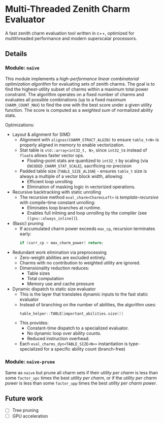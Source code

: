 # Multi-Threaded Zenith Charm Evaluator
A fast zenith charm evaluation tool written in c++, optimized for multithreaded performance and modern superscalar processors.

## Details 

### Module: `naive`

This module implements a *high-performance linear combinatorial optimization algorithm* for evaluating sets of zenith charms. The goal is to find the 
highest-utility subset of charms within a maximum total power constraint. The algorithm operates on a fixed number of charms and evaluates all 
possible combinations (up to a fixed maximum `CHARM_COUNT_MAX`) to find the one with the best score under a given utility function.
The score is computed as a *weighted sum* of normalized ability stats.

Optimizations:
- Layout & alignment for SIMD
  - Alignment with `alignas(CHARM_STRUCT_ALGIN)` to ensure `table_t<N>` is properly aligned in memory to enable vectorization.
  - Stat table is `std::array<int32_t, N>`, since `int32_t`s instead of `float`s allows faster vector ops.
    - Floating-point stats are quantized to `int32_t` by scaling (via `ENCODED_CHARM_STAT_SCALE`), sacrificing *no* precision
  - Padded table size (`TABLE_SIZE_ALIGN`) - ensures `table_t` size is always a multiple of a vector block width, allowing:
    - Efficient loop unrolling
    - Elimination of masking logic in vectorized operations.
- Recursive backtracking with static unrolling
  - The recursive method `eval_charm<CharmsLeft>` is *template-recursive* with compile-time constant unrolling:
    - Eliminates loop branches at runtime.
    - Enables full inlining and loop unrolling by the compiler (see `[[gnu::always_inline]]`).
- (Basic) pruning
  - If accumulated charm power exceeds `max_cp`, recursion terminates early:
    ```cpp
    if (curr_cp > max_charm_power) return;
    ```
- Redundant work elimination via preprocessing
  - Zero-weight abilities are excluded entirely.
  - Charms with no contribution to weighted utility are ignored.
  - Dimensionality reduction reduces:
    - Table sizes
    - Total computation
    - Memory use and cache pressure
- Dynamic dispatch to static size evaluator
  - This is the layer that translates dynamic inputs to the fast static evaluator
  - Instead of branching on the number of abilities, the algorithm uses:
    ```cpp
    table_helper::TABLE[important_abilities.size()]
    ```
  - This provides:
    - Constant-time dispatch to a specialized evaluator.
    - No dynamic loop over ability counts.
    - Reduced instruction overhead.
  - Each `eval_charms_dyn<TABLE_SIZE<N>>` instantiation is type-specialized for a specific ability count (branch-free)

### Module: `naive-prune`

Same as `naive` but prune all charm sets if their *utility per charm* is less than some `factor_upc` times the best *utility per charm*, or if the 
*utility per charm power* is less than some `factor_upp` times the best *utility per charm power*.

## Future work 
- [ ] Tree pruning 
- [ ] GPU acceleration
